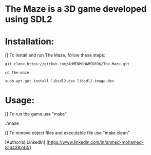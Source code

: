 # The Maze is a 3D game developed using SDL2

# Installation:

[] To install and run The Maze, follow these steps:
```
git clone https://github.com/AHMEDMOHAMED096/The-Maze.git
```
```
cd the-maze
```
```
sudo apt-get install libsdl2-dev libsdl2-image-dev
```

# Usage:

[] To run the game use "make"

./maze <map file>

[] To remove object files and executable file use "make clean"

[Author(s) LinkedIn] (https://www.linkedin.com/in/ahmed-mohamed-816438243/)